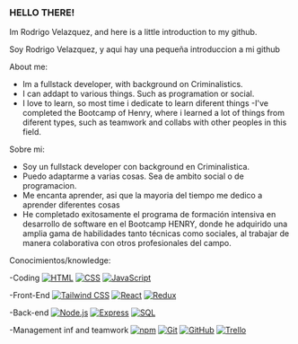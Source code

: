 ### HELLO THERE!
Im Rodrigo Velazquez, and here is a little introduction to my github.


Soy Rodrigo Velazquez, y aqui hay una pequeña introduccion a mi github

About me:
- Im a fullstack developer, with background on Criminalistics.
- I can addapt to various things. Such as programation or social.
- I love to learn, so most time i dedicate to learn diferent things
-I've completed the Bootcamp of Henry, where i learned a lot of things from diferent types, such as teamwork and collabs with other peoples in this field.

Sobre mi:
- Soy un fullstack developer con background en Criminalistica.
- Puedo adaptarme a varias cosas. Sea de ambito social o de programacion.
- Me encanta aprender, asi que la mayoria del tiempo me dedico a aprender diferentes cosas
- He completado exitosamente el programa de formación intensiva en desarrollo de software en el Bootcamp HENRY, donde he adquirido una amplia gama de habilidades tanto técnicas como sociales, al trabajar de manera colaborativa con otros profesionales del campo.

Conocimientos/knowledge:

-Coding 
[![HTML](https://img.shields.io/badge/-HTML-orange?style=flat-square)](https://es.wikipedia.org/wiki/HTML)  [![CSS](https://img.shields.io/badge/-CSS-blue?style=flat-square&logo=css3)](https://developer.mozilla.org/docs/Web/CSS)  [![JavaScript](https://img.shields.io/badge/-JavaScript-yellow?style=flat-square&logo=javascript)](https://developer.mozilla.org/docs/Web/JavaScript)

-Front-End 
[![Tailwind CSS](https://img.shields.io/badge/-Tailwind_CSS-blueviolet?style=flat-square)](https://tailwindcss.com/)  [![React](https://img.shields.io/badge/-React-blue?style=flat-square&logo=react)](https://reactjs.org/)  [![Redux](https://img.shields.io/badge/-Redux-purple?style=flat-square&logo=redux)](https://redux.js.org/)

-Back-end 
[![Node.js](https://img.shields.io/badge/-Node.js-green?style=flat-square&logo=node.js)](https://nodejs.org/) [![Express](https://img.shields.io/badge/-Express-black?style=flat-square&logo=express)](https://expressjs.com/) [![SQL](https://img.shields.io/badge/-SQL-blue?style=flat-square&logo=sql)](https://en.wikipedia.org/wiki/SQL)

-Management inf and teamwork 
[![npm](https://img.shields.io/badge/-npm-red?style=flat-square&logo=npm)](https://www.npmjs.com/)
[![Git](https://img.shields.io/badge/-Git-black?style=flat-square&logo=git)](https://git-scm.com/)
[![GitHub](https://img.shields.io/badge/-GitHub-black?style=flat-square&logo=github)](https://github.com/) 
[![Trello](https://img.shields.io/badge/-Trello-blue?style=flat-square&logo=trello)](https://trello.com/)




